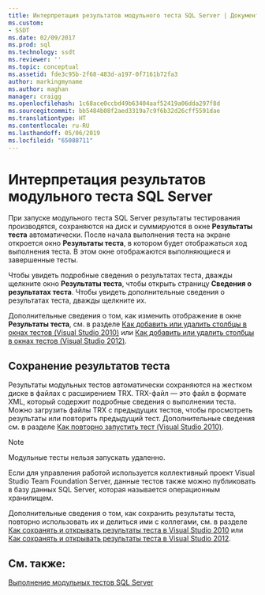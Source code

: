 ```yaml
---
title: Интерпретация результатов модульного теста SQL Server | Документация Майкрософт
ms.custom:
- SSDT
ms.date: 02/09/2017
ms.prod: sql
ms.technology: ssdt
ms.reviewer: ''
ms.topic: conceptual
ms.assetid: fde3c95b-2f68-483d-a197-0f7161b72fa3
author: markingmyname
ms.author: maghan
manager: craigg
ms.openlocfilehash: 1c68ace0ccbd49b63404aaf52419a06dda297f8d
ms.sourcegitcommit: bb5484b08f2aed3319a7c9f6b32d26cff5591dae
ms.translationtype: HT
ms.contentlocale: ru-RU
ms.lasthandoff: 05/06/2019
ms.locfileid: "65088711"
---
```

# <a name="interpreting-sql-server-unit-test-results"></a>Интерпретация результатов модульного теста SQL Server
При запуске модульного теста SQL Server результаты тестирования производятся, сохраняются на диск и суммируются в окне **Результаты теста** автоматически. После начала выполнения теста на экране откроется окно **Результаты теста**, в котором будет отображаться ход выполнения теста. В этом окне отображаются выполняющиеся и завершенные тесты.  
  
Чтобы увидеть подробные сведения о результатах теста, дважды щелкните окно **Результаты теста**, чтобы открыть страницу **Сведения о результатах теста**. Чтобы увидеть дополнительные сведения о результатах теста, дважды щелкните их.  
  
Дополнительные сведения о том, как изменить отображение в окне **Результаты теста**, см. в разделе [Как добавить или удалить столбцы в окнах тестов (Visual Studio 2010)](https://msdn.microsoft.com/library/ms182508(VS.100).aspx) или [Как добавить или удалить столбцы в окнах тестов (Visual Studio 2012)](https://msdn.microsoft.com/library/ms182508.aspx).  
  
## <a name="storing-test-results"></a>Сохранение результатов теста  
Результаты модульных тестов автоматически сохраняются на жестком диске в файлах с расширением TRX. TRX-файл — это файл в формате XML, который содержит подробные сведения о выполнении теста. Можно загрузить файлы TRX с предыдущих тестов, чтобы просмотреть результаты или повторить предыдущий тест. Дополнительные сведения см. в разделе [Как повторно запустить тест (Visual Studio 2010)](https://msdn.microsoft.com/library/ms182472(VS.100).aspx).  
  
> [!NOTE]  
> Модульные тесты нельзя запускать удаленно.  
  
Если для управления работой используется коллективный проект Visual Studio Team Foundation Server, данные тестов также можно публиковать в базу данных SQL Server, которая называется операционным хранилищем.  
  
Дополнительные сведения о том, как сохранить результаты теста, повторно использовать их и делиться ими с коллегами, см. в разделе [Как сохранять и открывать результаты теста в Visual Studio 2010](https://msdn.microsoft.com/library/ms404662(VS.100).aspx) или [Как сохранять и открывать результаты теста в Visual Studio 2012](https://msdn.microsoft.com/library/ms404662.aspx).  
  
## <a name="see-also"></a>См. также:  
[Выполнение модульных тестов SQL Server](../ssdt/running-sql-server-unit-tests.md)  
  

